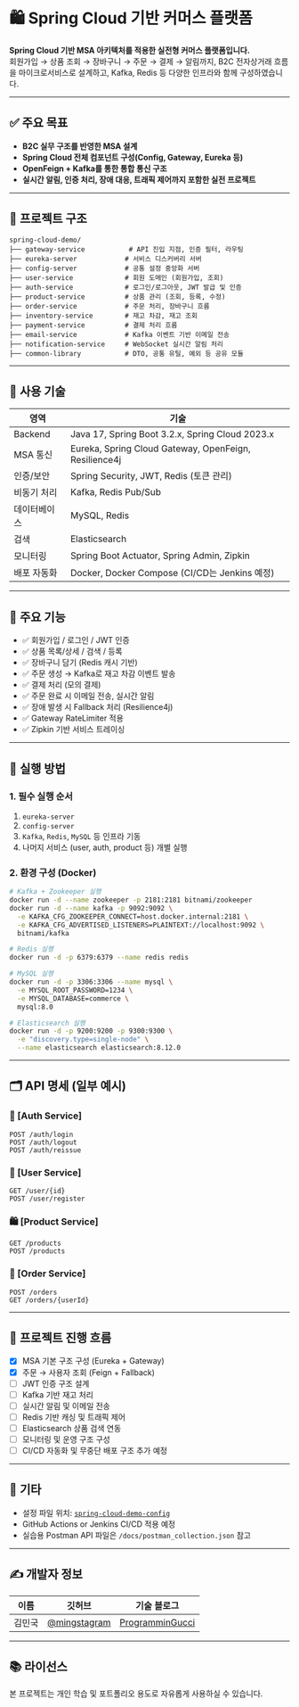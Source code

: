# 🛍️ Spring Cloud 기반 커머스 플랫폼 

**Spring Cloud 기반 MSA 아키텍처를 적용한 실전형 커머스 플랫폼입니다.**  
회원가입 → 상품 조회 → 장바구니 → 주문 → 결제 → 알림까지, B2C 전자상거래 흐름을 마이크로서비스로 설계하고, Kafka, Redis 등 다양한 인프라와 함께 구성하였습니다.

---

## ✅ 주요 목표

- **B2C 실무 구조를 반영한 MSA 설계**
- **Spring Cloud 전체 컴포넌트 구성(Config, Gateway, Eureka 등)**
- **OpenFeign + Kafka를 통한 통합 통신 구조**
- **실시간 알림, 인증 처리, 장애 대응, 트래픽 제어까지 포함한 실전 프로젝트**

---

## 🧱 프로젝트 구조

```
spring-cloud-demo/
├── gateway-service           # API 진입 지점, 인증 필터, 라우팅
├── eureka-server            # 서비스 디스커버리 서버
├── config-server            # 공통 설정 중앙화 서버
├── user-service             # 회원 도메인 (회원가입, 조회)
├── auth-service             # 로그인/로그아웃, JWT 발급 및 인증
├── product-service          # 상품 관리 (조회, 등록, 수정)
├── order-service            # 주문 처리, 장바구니 흐름
├── inventory-service        # 재고 차감, 재고 조회
├── payment-service          # 결제 처리 흐름
├── email-service            # Kafka 이벤트 기반 이메일 전송
├── notification-service     # WebSocket 실시간 알림 처리
├── common-library           # DTO, 공통 유틸, 예외 등 공유 모듈
```

---

## 🔧 사용 기술

| 영역 | 기술 |
|------|------|
| Backend | Java 17, Spring Boot 3.2.x, Spring Cloud 2023.x |
| MSA 통신 | Eureka, Spring Cloud Gateway, OpenFeign, Resilience4j |
| 인증/보안 | Spring Security, JWT, Redis (토큰 관리) |
| 비동기 처리 | Kafka, Redis Pub/Sub |
| 데이터베이스 | MySQL, Redis |
| 검색 | Elasticsearch |
| 모니터링 | Spring Boot Actuator, Spring Admin, Zipkin |
| 배포 자동화 | Docker, Docker Compose (CI/CD는 Jenkins 예정) |

---

## 🧪 주요 기능

- ✅ 회원가입 / 로그인 / JWT 인증
- ✅ 상품 목록/상세 / 검색 / 등록
- ✅ 장바구니 담기 (Redis 캐시 기반)
- ✅ 주문 생성 → Kafka로 재고 차감 이벤트 발송
- ✅ 결제 처리 (모의 결제)
- ✅ 주문 완료 시 이메일 전송, 실시간 알림
- ✅ 장애 발생 시 Fallback 처리 (Resilience4j)
- ✅ Gateway RateLimiter 적용
- ✅ Zipkin 기반 서비스 트레이싱

---

## 🚀 실행 방법

### 1. 필수 실행 순서

1. `eureka-server`  
2. `config-server`  
3. `Kafka`, `Redis`, `MySQL` 등 인프라 기동  
4. 나머지 서비스 (user, auth, product 등) 개별 실행

### 2. 환경 구성 (Docker)

```bash
# Kafka + Zookeeper 실행
docker run -d --name zookeeper -p 2181:2181 bitnami/zookeeper
docker run -d --name kafka -p 9092:9092 \
  -e KAFKA_CFG_ZOOKEEPER_CONNECT=host.docker.internal:2181 \
  -e KAFKA_CFG_ADVERTISED_LISTENERS=PLAINTEXT://localhost:9092 \
  bitnami/kafka

# Redis 실행
docker run -d -p 6379:6379 --name redis redis

# MySQL 실행
docker run -d -p 3306:3306 --name mysql \
  -e MYSQL_ROOT_PASSWORD=1234 \
  -e MYSQL_DATABASE=commerce \
  mysql:8.0

# Elasticsearch 실행
docker run -d -p 9200:9200 -p 9300:9300 \
  -e "discovery.type=single-node" \
  --name elasticsearch elasticsearch:8.12.0
```

---

## 🗂️ API 명세 (일부 예시)

### 🔐 [Auth Service]

```
POST /auth/login
POST /auth/logout
POST /auth/reissue
```

### 👤 [User Service]

```
GET /user/{id}
POST /user/register
```

### 🛍️ [Product Service]

```
GET /products
POST /products
```

### 🛒 [Order Service]

```
POST /orders
GET /orders/{userId}
```

---

## 🧩 프로젝트 진행 흐름

- [x] MSA 기본 구조 구성 (Eureka + Gateway)
- [x] 주문 → 사용자 조회 (Feign + Fallback)
- [ ] JWT 인증 구조 설계
- [ ] Kafka 기반 재고 처리
- [ ] 실시간 알림 및 이메일 전송
- [ ] Redis 기반 캐싱 및 트래픽 제어
- [ ] Elasticsearch 상품 검색 연동
- [ ] 모니터링 및 운영 구조 구성
- [ ] CI/CD 자동화 및 무중단 배포 구조 추가 예정

---

## 📌 기타

- 설정 파일 위치: [`spring-cloud-demo-config`](https://github.com/mingstagram/spring-cloud-demo-config)
- GitHub Actions or Jenkins CI/CD 적용 예정
- 실습용 Postman API 파일은 `/docs/postman_collection.json` 참고

---

## ✍️ 개발자 정보

| 이름 | 깃허브 | 기술 블로그 |
|------|--------|-------------|
| 김민국 | [@mingstagram](https://github.com/mingstagram) | [ProgramminGucci](https://mingucci.tistory.com/) |

---

## 📚 라이선스

본 프로젝트는 개인 학습 및 포트폴리오 용도로 자유롭게 사용하실 수 있습니다.
